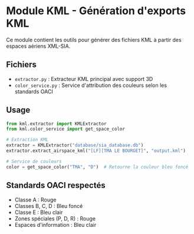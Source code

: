 # Module KML - Génération d'exports KML

Ce module contient les outils pour générer des fichiers KML à partir des espaces aériens XML-SIA.

## Fichiers

- `extractor.py` : Extracteur KML principal avec support 3D
- `color_service.py` : Service d'attribution des couleurs selon les standards OACI

## Usage

```python
from kml.extractor import KMLExtractor
from kml.color_service import get_space_color

# Extraction KML
extractor = KMLExtractor("database/sia_database.db")
extractor.extract_airspace_kml("[LF][TMA LE BOURGET]", "output.kml")

# Service de couleurs
color = get_space_color("TMA", "D")  # Retourne la couleur bleu foncé
```

## Standards OACI respectés

- Classe A : Rouge
- Classes B, C, D : Bleu foncé  
- Classe E : Bleu clair
- Zones spéciales (P, D, R) : Rouge
- Espaces d'information : Bleu clair